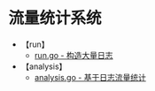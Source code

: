 # 流量统计系统

- 【run】
    - [run.go - 构造大量日志](./run/run.go)
- 【analysis】
    - [analysis.go - 基于日志流量统计](./analysis.go)
    
